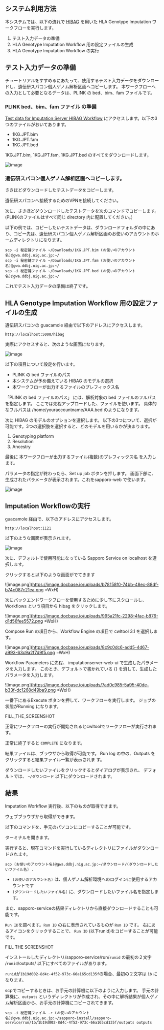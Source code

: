 ## システム利用方法

本システムでは、以下の流れで [HIBAG](https://bioconductor.org/packages/release/bioc/html/HIBAG.html) を用いた HLA Genotype Imputation ワークフローを実行します。

1. テスト入力データの準備
2. HLA Genotype Imputation Workflow 用の設定ファイルの生成
3. HLA Genotype Imputation Workflow の実行

## テスト入力データの準備

チュートリアルをすすめるにあたって、使用するテスト入力データをダウンロードし、遺伝研スパコン個人ゲノム解析区画へコピーします。
本ワークフローへの入力として必要となるデータは、PLINK の bed、bim、fam ファイルです。

### PLINK bed、bim、fam ファイル の準備

[Test data for Imputation Server HIBAG Workflow](https://zenodo.org/records/10579034) にアクセスします。以下の3つのファイルがおいてあります。

- 1KG.JPT.bim
- 1KG.JPT.fam
- 1KG.JPT.bed

1KG.JPT.bim, 1KG.JPT.fam, 1KG.JPT.bed のすべてをダウンロードします。

![image](https://github.com/kozo2/nigsc_homepage2/assets/12192/cbe1f5e8-9f7e-4e40-8b7e-28b4905b89f9)

### 遺伝研スパコン個人ゲノム解析区画へコピーします。
さきほどダウンロードしたテストデータをコピーします。

遺伝研スパコンへ接続するためのVPNを接続してください。

次に、さきほどダウンロードしたテストデータを次のコマンドでコピーします。(PLINKのファイルはすべて同じ directory 内に配置してください。)

以下の例では、コピーしたいテストデータは、ダウンロードフォルダの中にあり、コピー先は、遺伝研スパコン個人ゲノム解析区画のお使いのアカウントのホームディレクトリになります。

```
scp -i 秘密鍵ファイル ~/Downloads/1KG.JPT.bim (お使いのアカウント名)@gwa.ddbj.nig.ac.jp:~/
scp -i 秘密鍵ファイル ~/Downloads/1KG.JPT.fam (お使いのアカウント名)@gwa.ddbj.nig.ac.jp:~/
scp -i 秘密鍵ファイル ~/Downloads/1KG.JPT.bed (お使いのアカウント名)@gwa.ddbj.nig.ac.jp:~/
```

これでテスト入力データの準備は終了です。

## HLA Genotype Imputation Workflow 用の設定ファイルの生成

遺伝研スパコンの guacamole 経由で以下のアドレスにアクセスします。

```
http://localhost:5000/hibag
```

実際にアクセスすると、次のような画面になります。

![image](https://github.com/kozo2/nigsc_homepage2/assets/12192/464bf8a1-4487-405c-8804-7d98a849c94d)

以下の項目について設定を行います。

- PLINK の bed ファイルのパス
- 本システムが予め備えている HIBAG のモデルの選択
- 本ワークフローが出力するファイルのプレフィックス名

「PLINK の bed ファイルのパス」 には、解析対象の bed ファイルのフルパスを指定します。
ここでは先程アップロードした、ファイルを使います。
具体的なフルパスは /home/youraccountname/AAA.bed のようになります。

次に HIBAG のモデルのオプションを選択します。
以下の3つについて、選択が可能です。3つの選択肢を選択すると、どのモデルを用いるかが決まります。

1. Genotyping platform
1. Resolution
1. Ancestry

最後に 本ワークフローが出力するファイル(複数)のプレフィックス名 を入力します。

パラメータの指定が終わったら、Set up job ボタンを押します。 
画面下部に、生成されたパラメータが表示されます。これをsapporo-web で使います。

![image](https://github.com/kozo2/nigsc_homepage2/assets/12192/78985286-74fa-4343-8f49-a15f149eb14a)

## Imputation Workflowの実行

guacamole 経由で、以下のアドレスにアクセスします。

```
http://localhost:1121
```

以下のような画面が表示されます。

![image](https://github.com/kozo2/nigsc_homepage2/assets/12192/a583ef94-e1af-4f29-a727-ea4109b7fed8)

次に、デフォルトで使用可能になっている Sapporo Service on localhost を選択します。

クリックすると以下のような画面がでてきます

![image.png](https://image.docbase.io/uploads/b78158f0-74bb-48ec-88df-b74c087c21ea.png =WxH)

次にバックエンドワークフローを使用するために少し下にスクロールし、 Workflows という項目から hibag をクリックします。

![image.png](https://image.docbase.io/uploads/995a21fc-2298-4fac-b876-d1d56fee5572.png =WxH)

Compose Run の項目から、Workflow Engine の項目で cwltool 3.1 を選択します。

![image.png](https://image.docbase.io/uploads/8c9c0dc6-add5-4d67-a993-63c9a2f7d9f5.png =WxH)

Workflow Parameters に先程、 imputationserver-web-ui で生成したパラメータを入力します。 このとき、デフォルトで書かれている {} を消して、生成したパラメータを入力します。

![image.png](https://image.docbase.io/uploads/7ad0c985-5a95-40de-b33f-dc1268d49ba9.png =WxH)

一番下にあるExecute ボタンを押して、ワークフローを実行します。 ジョブの状態がRunning になります。

FILL_THE_SCREENSHOT

正常にワークフローの実行が開始されるとcwltoolでワークフローが実行されます。

正常に終了すると `COMPLETE` になります。

結果ファイルは、ブラウザから取得が可能です。 Run log の中の、Outputs をクリックすると結果ファイル一覧が表示されま す。

ダウンロードしたいファイルをクリックするとダイアログが表示され、 デフォルトでは、 `~/ダウンロード` 以下にダウンロードされます。

## 結果
Imputation Workflow 実行後、以下のものが取得できます。

ウェブブラウザから取得ができます。

以下のコマンドを、手元のパソコンにコピーすることが可能です。

ターミナルを開きます。

実行すると、現在コマンドを実行しているディレクトリにファイルがダウンロードされます。

`scp (お使いのアカウント名)@gwa.ddbj.nig.ac.jp:~/ダウンロード/(ダウンロードしたいファイル名) .`

-  `(お使いのアカウント名)` は、個人ゲノム解析環境へのログインに使用するアカウントです
- `(ダウンロードしたいファイル名)` に、ダウンロードしたいファイル名を指定します。

また、sapporo-serviceの結果ディレクトリから直接ダウンロードすることも可能です。

`Run ID`を調べます。`Run ID` の右に表示されているものが `Run ID` です。 右にあるアイコンをクリックすることで、 `Run ID` (以下runid)をコピーすることが可能です。

FILL THE SCREENSHOT

インストールしたディレクトリ/sapporo-service/run/`runid` の最初の２文字 /`runid`/outputs/ 以下にすべてのファイルがあります。

`runid`が`1b19d002-8d4c-4f52-973c-66a165cd135f`の場合、最初の２文字は `1b` になります。

scpでコピーするときは、お手元の計算機に以下のように入力します。 手元の計算機に、`outputs` というディレクトリが作成され、その中に解析結果が個人ゲノム解析区画から、お手元の計算機にコピーされてきます。

```
scp -i 秘密鍵ファイル -r (お使いのアカウント名)@gwa.ddbj.nig.ac.jp:~/sapporo-install/sapporo-service/run/1b/1b19d002-8d4c-4f52-973c-66a165cd135f/outputs outputs
```

